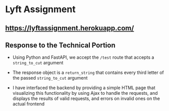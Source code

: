 # Lyft Assignment

## <https://lyftassignment.herokuapp.com/>

## Response to the Technical Portion

- Using Python and FastAPI, we accept the `/test` route that accepts a `string_to_cut` argument

- The response object is a `return_string` that contains every third letter of the passed `string_to_cut` argument

- I have interfaced the backend by providing a simple HTML page that visualizing this functionality by using Ajax to handle the requests, and displays the results of valid requests, and errors on invalid ones on the actual frontend

